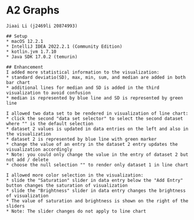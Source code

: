 # A2 Graphs
    Jiaai Li (j2469li 20874993)
 
    ## Setup
    * macOS 12.2.1
    * IntelliJ IDEA 2022.2.1 (Community Edition)
    * kotlin.jvm 1.7.10
    * Java SDK 17.0.2 (temurin)
 
    ## Enhancement 
    I added more statistical information to the visualization: 
    * standard deviatio(SD), max, min, sum, and median are added in both bar chart 
    * additional lines for median and SD is added in the third visualization to avoid confusion
    * median is represented by blue line and SD is represented by green line

    I allowed two data set to be rendered in visualization of line chart: 
    * click the second "data set selector" to select the second dataset where "" is the default selection
    * dataset 2 values is updated in data entries on the left and also in the visualization
    * dataset 2 is represented by blue line with green marker
    * change the value of an entry in the dataset 2 entry updates the visualization accordingly
    * Note: you could only change the value in the entry of dataset 2 but not add / delete
    * choose the null selection "" to render only dataset 1 in line chart

    I allowed more color selection in the visualization: 
    * slide the "Saturation" slider in data entry below the "Add Entry" button changes the saturation of visualization
    * slide the "Brightness" slider in data entry changes the brightness of visualization
    * The value of saturation and brightness is shown on the right of the sliders
    * Note: The slider changes do not apply to line chart


